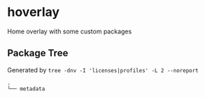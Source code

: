 ﻿hoverlay
========

Home overlay with some custom packages


Package Tree
------------

Generated by `tree -dnv -I 'licenses|profiles' -L 2 --noreport`

    .
    └── metadata
